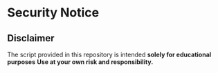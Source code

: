 # Security Notice

## Disclaimer

The script provided in this repository is intended **solely for educational purposes** 
**Use at your own risk and responsibility.**
